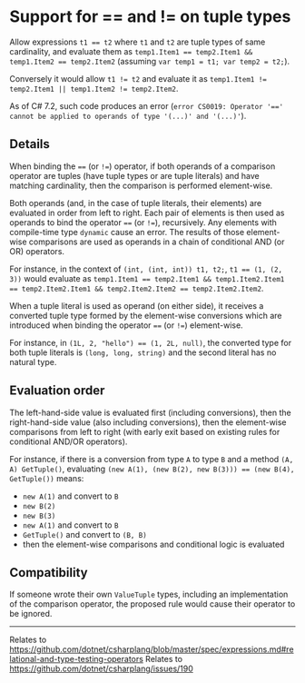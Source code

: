 # Support for == and != on tuple types

Allow expressions `t1 == t2` where `t1` and `t2` are tuple types of same cardinality, and evaluate them as `temp1.Item1 == temp2.Item1 && temp1.Item2 == temp2.Item2` (assuming `var temp1 = t1; var temp2 = t2;`).

Conversely it would allow `t1 != t2` and evaluate it as `temp1.Item1 != temp2.Item1 || temp1.Item2 != temp2.Item2`.

As of C# 7.2, such code produces an error (`error CS0019: Operator '==' cannot be applied to operands of type '(...)' and '(...)'`).

## Details

When binding the `==` (or `!=`) operator, if both operands of a comparison operator are tuples (have tuple types or are tuple literals) and have matching cardinality, then the comparison is performed element-wise.

Both operands (and, in the case of tuple literals, their elements) are evaluated in order from left to right. Each pair of elements is then used as operands to bind the operator `==` (or `!=`), recursively. Any elements with compile-time type `dynamic` cause an error. The results of those element-wise comparisons are used as operands in a chain of conditional AND (or OR) operators.

For instance, in the context of `(int, (int, int)) t1, t2;`, `t1 == (1, (2, 3))` would evaluate as `temp1.Item1 == temp2.Item1 && temp1.Item2.Item1 == temp2.Item2.Item1 && temp2.Item2.Item2 == temp2.Item2.Item2`.

When a tuple literal is used as operand (on either side), it receives a converted tuple type formed by the element-wise conversions which are introduced when binding the operator `==` (or `!=`) element-wise. 

For instance, in `(1L, 2, "hello") == (1, 2L, null)`, the converted type for both tuple literals is `(long, long, string)` and the second literal has no natural type.

## Evaluation order
The left-hand-side value is evaluated first (including conversions), then the right-hand-side value (also including conversions), then the element-wise comparisons from left to right (with early exit based on existing rules for conditional AND/OR operators).

For instance, if there is a conversion from type `A` to type `B` and a method `(A, A) GetTuple()`, evaluating `(new A(1), (new B(2), new B(3))) == (new B(4), GetTuple())` means:
- `new A(1)` and convert to `B`
- `new B(2)`
- `new B(3)`
- `new A(1)` and convert to `B`
- `GetTuple()` and convert to `(B, B)`
- then the element-wise comparisons and conditional logic is evaluated

## Compatibility

If someone wrote their own `ValueTuple` types, including an implementation of the comparison operator, the proposed rule would cause their operator to be ignored.

----

Relates to https://github.com/dotnet/csharplang/blob/master/spec/expressions.md#relational-and-type-testing-operators
Relates to https://github.com/dotnet/csharplang/issues/190
